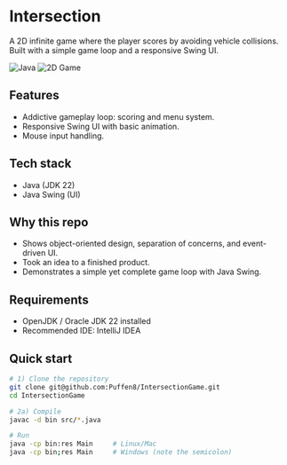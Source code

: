 # Intersection

A 2D infinite game where the player scores by avoiding vehicle collisions.  
Built with a simple game loop and a responsive Swing UI.

![Java](https://img.shields.io/badge/Java-22-blue) ![2D Game](https://img.shields.io/badge/Type-2D%20Game-green)

## Features
- Addictive gameplay loop: scoring and menu system.
- Responsive Swing UI with basic animation.
- Mouse input handling.

## Tech stack
- Java (JDK 22)
- Java Swing (UI)

## Why this repo
- Shows object-oriented design, separation of concerns, and event-driven UI.
- Took an idea to a finished product.
- Demonstrates a simple yet complete game loop with Java Swing.

## Requirements
- OpenJDK / Oracle JDK 22 installed
- Recommended IDE: IntelliJ IDEA

## Quick start

```bash
# 1) Clone the repository
git clone git@github.com:Puffen8/IntersectionGame.git
cd IntersectionGame

# 2a) Compile
javac -d bin src/*.java

# Run
java -cp bin:res Main     # Linux/Mac
java -cp bin;res Main     # Windows (note the semicolon)

